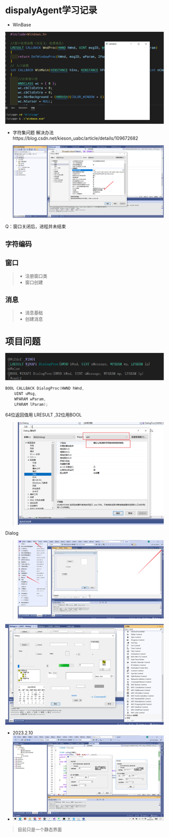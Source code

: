 # dispalyAgent学习记录

* WinBase

![image-20230206184051538](./assets/image-20230206184051538.png)



* 字符集问题 解决办法https://blog.csdn.net/kieson_uabc/article/details/109672682

  ![image-20230206185350283](./assets/image-20230206185350283.png)

Q：窗口关闭后，进程并未结束

## 字符编码

## 窗口

> * 注册窗口类
> * 窗口创建

## 消息

> * 消息基础
> * 创建消息



# 项目问题

![image-20230209223408260](./assets/image-20230209223408260.png)

```c
BOOL CALLBACK DialogProc(HWND hWnd,
	UINT uMsg,
	WPARAM wParam,
	LPARAM lParam);
```

64位返回值用 LRESULT ,32位用BOOL

> ![image-20230209223716217](./assets/image-20230209223716217.png)



Dialog

> ![image-20230210002204808](./assets/image-20230210002204808.png)

![image-20230210011026549](./assets/image-20230210011026549.png)

* 2023.2.10
* ![image-20230210013534516](./assets/image-20230210013534516.png)

> 目前只是一个静态界面